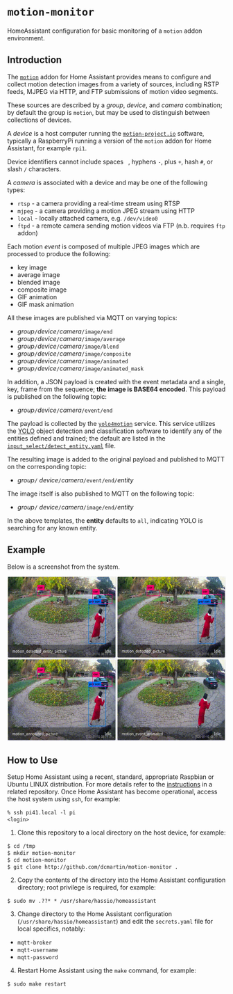 # `motion-monitor`

HomeAssistant configuration for basic monitoring of a `motion` addon environment.

## Introduction

The [`motion`](http://github.com/dcmartin/hassio-addons/tree/master/motion/README.md) addon for Home Assistant provides means to
configure and collect motion detection images from a variety of sources, including RSTP feeds, MJPEG via HTTP, and 
FTP submissions of motion video segments.

These sources are described by a _group_, _device_, and _camera_ combination; by default the group is `motion`, but may be used to distinguish between collections of devices.

A _device_ is a host computer running the [`motion-project.io`](http://motion-project.io) software, typically a RaspberryPi running a version of the `motion` addon for Home Assistant, for example `rpi1`.

Device identifiers cannot include spaces ` `, hyphens `-`, plus `+`, hash `#`, or slash `/` characters.

A _camera_ is associated with a device and may be one of the following types:

+ `rtsp` - a camera providing a real-time stream using RTSP
+ `mjpeg` - a camera providing a motion JPEG stream using HTTP
+ `local` - locally attached camera, e.g. `/dev/video0`
+ `ftpd` - a remote camera sending motion videos via FTP (n.b. requires `ftp` addon)

Each motion _event_ is composed of multiple JPEG images which are processed to produce the following:

+ key image
+ average image
+ blended image
+ composite image
+ GIF animation
+ GIF mask animation

All these images are published via MQTT on varying topics:

+ _group_`/`_device_`/`_camera_`/image/end`
+ _group_`/`_device_`/`_camera_`/image/average`
+ _group_`/`_device_`/`_camera_`/image/blend`
+ _group_`/`_device_`/`_camera_`/image/composite`
+ _group_`/`_device_`/`_camera_`/image/animated`
+ _group_`/`_device_`/`_camera_`/image/animated_mask`

In addition, a JSON payload is created with the event metadata and a single, key, frame from the sequence; **the image is BASE64 encoded**.  This payload is published on the following topic:

+  _group_`/`_device_`/`_camera_`/event/end`

The payload is collected by the [`yolo4motion`](http://github.com/dcmartin/open-horizon/tree/master/yolo4motion/README.md) service.
This service utilizes the [YOLO](https://pjreddie.com/darknet/yolo/) object detection and classification software to identify any of the 
entities defined and trained; the default are listed in the [`input_select/detect_entity.yaml`](input_select/detect_entity.yaml) file.

The resulting image is added to the original payload and published to MQTT  on the corresponding topic:

+ _group_`/` _device_`/`_camera_`/event/end/`_entity_

The image itself is also published to MQTT on the following topic:

+ _group_`/` _device_`/`_camera_`/image/end/`_entity_

In the above templates, the **entity** defaults to `all`, indicating YOLO is searching for any known entity.

## Example

Below is a screenshot from the system.

![example.gif](sample/example.gif?raw=true "example")

## How to Use

Setup Home Assistant using a recent, standard, appropriate Raspbian or Ubuntu LINUX distribution.  For more details refer to the [instructions](http://github.com/dcmartin/horizon.dcmartin.com/tree/master/HASSIO.md) in a related repository.  Once Home Assistant has become operational, access the host system using `ssh`, for example:

```
% ssh pi41.local -l pi
<login>
```

1) Clone this repository to a local directory on the host device, for example:

```
$ cd /tmp
$ mkdir motion-monitor
$ cd motion-monitor
$ git clone http://github.com/dcmartin/motion-monitor .
```

2) Copy the contents of the directory into the Home Assistant configuration directory; root privilege is required, for example:

```
$ sudo mv .??* * /usr/share/hassio/homeassistant
```

3) Change directory to the Home Assistant configuration (`/usr/share/hassio/homeassistant`) and edit the `secrets.yaml` file for local specifics, notably:

+ `mqtt-broker`
+ `mqtt-username`
+ `mqtt-password`

4) Restart Home Assistant using the `make` command, for example:

```
$ sudo make restart
```


